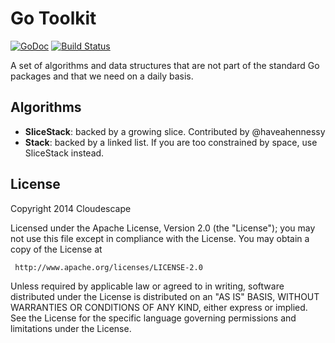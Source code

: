 # Go Toolkit
[![GoDoc](https://godoc.org/github.com/cloudescape/gotoolkit?status.svg)](https://godoc.org/github.com/cloudescape/gotoolkit)
[![Build Status](https://travis-ci.org/cloudescape/gotoolkit.svg?branch=master)](https://travis-ci.org/cloudescape/gotoolkit)

A set of algorithms and data structures that are not part of the standard Go packages and that we need
on a daily basis.

## Algorithms
* **SliceStack**: backed by a growing slice. Contributed by @haveahennessy
* **Stack**: backed by a linked list. If you are too constrained by space, use SliceStack instead.

## License
 Copyright 2014 Cloudescape

 Licensed under the Apache License, Version 2.0 (the "License");
 you may not use this file except in compliance with the License.
 You may obtain a copy of the License at

     http://www.apache.org/licenses/LICENSE-2.0

 Unless required by applicable law or agreed to in writing, software
 distributed under the License is distributed on an "AS IS" BASIS,
 WITHOUT WARRANTIES OR CONDITIONS OF ANY KIND, either express or implied.
 See the License for the specific language governing permissions and
 limitations under the License.